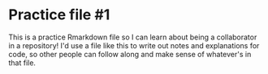 # Practice file #1

This is a practice Rmarkdown file so I can learn about being a collaborator in a repository! I'd use a file like this to write out notes and explanations for code, so other people can follow along and make sense of whatever's in that file.
